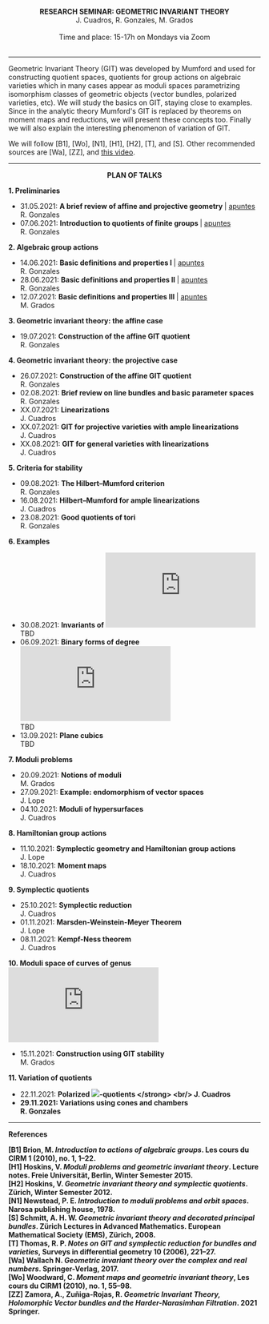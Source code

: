 
<p align="center" >
  <span> <strong>RESEARCH SEMINAR: GEOMETRIC INVARIANT THEORY</strong> </span>
  <br/>
  J. Cuadros, R. Gonzales, M. Grados
  <br/>
  <br/>
  Time and place: 15-17h on Mondays via Zoom
  <br><br>
  <!--<img src="git-nice-image.png">-->
</p>

<hr>

Geometric Invariant Theory (GIT) was developed by Mumford and used for constructing quotient spaces, quotients for group actions on algebraic varieties which in many cases appear as moduli spaces parametrizing isomorphism classes of geometric objects (vector bundles, polarized varieties, etc). We will study the basics on GIT, staying close to examples. Since in the analytic theory Mumford's GIT is replaced by theorems on moment maps and reductions, we will present these concepts too. Finally we will also explain the interesting phenomenon of variation of GIT. 

We will follow [B1], [Wo], [N1], [H1], [H2], [T], and [S]. Other recommended sources are [Wa], [ZZ], and [this video](https://www.youtube.com/watch?v=RQzG7K4zqCc).

<hr>

<p align="center" >
  <span> <strong>PLAN OF TALKS</strong> </span>
</p>  
  
**1. Preliminaries**
- 31.05.2021: <strong> A brief review of affine and projective geometry </strong> | [apuntes](https://drive.google.com/file/d/1kOQPMIw8a7WHWwtgyW_q1bzgAGgoF5YL/view?usp=sharing)<br/> R. Gonzales
- 07.06.2021: <strong> Introduction to quotients of finite groups </strong> | [apuntes](https://drive.google.com/file/d/1QRwJzWdOkpH5hQ2w8_dqM87E7oPpJPrb/view?usp=sharing)<br/> R. Gonzales

**2. Algebraic group actions**
- 14.06.2021: <strong> Basic definitions and properties I </strong> | [apuntes](https://drive.google.com/file/d/1p86u6VD-1j235UVao7js9QMK6mmolP09/view?usp=sharing) <br/> R. Gonzales 
- 28.06.2021: <strong> Basic definitions and properties II </strong> | [apuntes](https://drive.google.com/file/d/1-mXukxt0KqiEUMRfXRQrBcc9n7EK1jXT/view?usp=sharing) <br/> R. Gonzales
- 12.07.2021: <strong> Basic definitions and properties III </strong> | [apuntes]() <br/> M. Grados

**3. Geometric invariant theory: the affine case**
- 19.07.2021: <strong> Construction of the affine GIT quotient </strong> <br/> R. Gonzales

**4. Geometric invariant theory: the projective case**
- 26.07.2021: <strong> Construction of the affine GIT quotient </strong> <br/> R. Gonzales
- 02.08.2021: <strong> Brief review on line bundles and basic parameter spaces </strong> <br/> R. Gonzales
- XX.07.2021: <strong> Linearizations </strong> <br/> J. Cuadros
- XX.07.2021: <strong> GIT for projective varieties with ample linearizations </strong> <br/> J. Cuadros
- XX.08.2021: <strong> GIT for general varieties with linearizations </strong> <br/> J. Cuadros

**5. Criteria for stability**
- 09.08.2021: <strong> The Hilbert–Mumford criterion </strong> <br/> R. Gonzales
- 16.08.2021: <strong> Hilbert–Mumford for ample linearizations </strong> <br/> J. Cuadros
- 23.08.2021: <strong> Good quotients of tori </strong> <br/> R. Gonzales 

**6. Examples**
- 30.08.2021: <strong> Invariants of ![](https://latex.codecogs.com/png.latex?SL_2) </strong> <br/> TBD 
- 06.09.2021: <strong> Binary forms of degree ![](https://latex.codecogs.com/png.latex?d) </strong> <br/> TBD
- 13.09.2021: <strong> Plane cubics </strong> <br/> TBD

**7. Moduli problems**
- 20.09.2021: <strong> Notions of moduli </strong> <br/>  M. Grados
- 27.09.2021: <strong> Example: endomorphism of vector spaces </strong> <br/>  J. Lope
- 04.10.2021: <strong> Moduli of hypersurfaces </strong> <br/> J. Cuadros  

**8. Hamiltonian group actions**
- 11.10.2021: <strong> Symplectic geometry and Hamiltonian group actions </strong> <br/> J. Lope
- 18.10.2021: <strong> Moment maps </strong> <br/> J. Cuadros

**9. Symplectic quotients**
- 25.10.2021: <strong> Symplectic reduction </strong> <br/> J. Cuadros
- 01.11.2021: <strong> Marsden-Weinstein-Meyer Theorem </strong> <br/> J. Lope
- 08.11.2021: <strong> Kempf-Ness theorem </strong> <br/> J. Cuadros

**10. Moduli space of curves of genus ![](https://latex.codecogs.com/png.latex?g)**
- 15.11.2021: <strong> Construction using GIT stability </strong> <br/> M. Grados

**11. Variation of quotients**
- 22.11.2021: <strong> Polarized ![](https://latex.codecogs.com/png.latex?\mathbb{C}^*)-quotients </strong> <br/> J. Cuadros
- 29.11.2021: <strong> Variations using cones and chambers </strong> <br/> R. Gonzales

<hr>

**References**

**[B1]** Brion, M. *Introduction  to  actions  of  algebraic  groups*. Les cours du CIRM 1 (2010), no. 1, 1–22. <br/>
**[H1]** Hoskins, V. *Moduli problems and geometric invariant theory*. Lecture notes. Freie Universität, Berlin, Winter Semester 2015. <br/>
**[H2]** Hoskins, V. *Geometric invariant theory and symplectic quotients*. Zürich, Winter Semester 2012. <br/>
**[N1]** Newstead, P. E. *Introduction to moduli problems and orbit spaces*. Narosa publishing house, 1978. <br/>
**[S]** Schmitt, A. H.  W. *Geometric invariant theory and decorated principal bundles*. Zürich Lectures in Advanced Mathematics. European Mathematical Society (EMS), Zürich, 2008. <br/>
**[T]** Thomas, R. P. *Notes on GIT and symplectic reduction for bundles and varieties*, Surveys in differential geometry 10 (2006), 221–27. <br/>
**[Wa]** Wallach  N. *Geometric invariant theory over the complex and real numbers*. Springer-Verlag, 2017. <br/>
**[Wo]** Woodward, C. *Moment maps and geometric invariant theory*, Les cours du CIRM1 (2010), no. 1, 55–98. <br/>
**[ZZ]** Zamora, A., Zuñiga-Rojas, R. *Geometric Invariant Theory, Holomorphic Vector bundles and the Harder-Narasimhan Filtration*. 2021 Springer.
 

